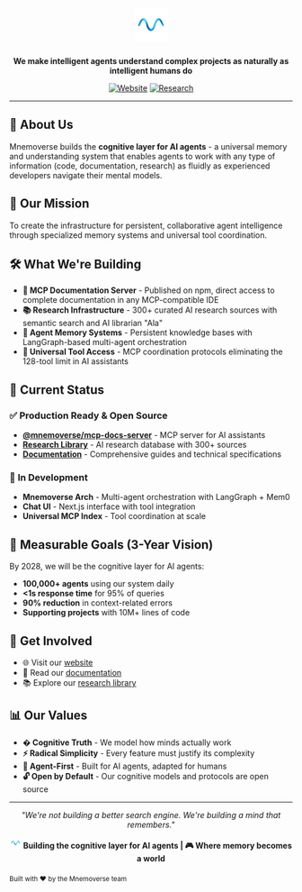 <div align="center">
  <h1>
    <img src="../files/logo.png" alt="Mnemoverse" width="60"/>
  </h1>
  <p><strong>We make intelligent agents understand complex projects as naturally as intelligent humans do</strong></p>
  
  [![Website](https://img.shields.io/badge/Website-mnemoverse.com-blue)](https://mnemoverse.com)
  [![Research](https://img.shields.io/badge/Research-300%2B%20Sources-green)](https://mnemoverse.com/docs/research/library.html)
</div>

---

## 🌟 About Us

Mnemoverse builds the **cognitive layer for AI agents** - a universal memory and understanding system that enables agents to work with any type of information (code, documentation, research) as fluidly as experienced developers navigate their mental models.

## 🚀 Our Mission

To create the infrastructure for persistent, collaborative agent intelligence through specialized memory systems and universal tool coordination.

## 🛠️ What We're Building

- **🤖 MCP Documentation Server** - Published on npm, direct access to complete documentation in any MCP-compatible IDE
- **📚 Research Infrastructure** - 300+ curated AI research sources with semantic search and AI librarian "Ala"  
- **🧠 Agent Memory Systems** - Persistent knowledge bases with LangGraph-based multi-agent orchestration
- **🔗 Universal Tool Access** - MCP coordination protocols eliminating the 128-tool limit in AI assistants

## 🎯 Current Status

### ✅ **Production Ready & Open Source**
- **[@mnemoverse/mcp-docs-server](https://www.npmjs.com/package/@mnemoverse/mcp-docs-server)** - MCP server for AI assistants
- **[Research Library](https://mnemoverse.com/docs/research/library.html)** - AI research database with 300+ sources
- **[Documentation](https://mnemoverse.com/docs/)** - Comprehensive guides and technical specifications
### 🚧 **In Development**
- **Mnemoverse Arch** - Multi-agent orchestration with LangGraph + Mem0
- **Chat UI** - Next.js interface with tool integration
- **Universal MCP Index** - Tool coordination at scale

## 🎯 Measurable Goals (3-Year Vision)

By 2028, we will be the cognitive layer for AI agents:
- **100,000+ agents** using our system daily
- **<1s response time** for 95% of queries  
- **90% reduction** in context-related errors
- **Supporting projects** with 10M+ lines of code

## 🤝 Get Involved

- 🌐 Visit our [website](https://mnemoverse.com)
- 📖 Read our [documentation](https://mnemoverse.com/docs/)
- 📚 Explore our [research library](https://mnemoverse.com/docs/research/library.html)

## 📊 Our Values

- **� Cognitive Truth** - We model how minds actually work
- **⚡ Radical Simplicity** - Every feature must justify its complexity
- **🤖 Agent-First** - Built for AI agents, adapted for humans
- **🔓 Open by Default** - Our cognitive models and protocols are open source

---

<div align="center">
  <p><em>"We're not building a better search engine. We're building a mind that remembers."</em></p>
  <p><strong>
    <img src="../files/logo.png" alt="Mnemoverse" width="20"/>
    Building the cognitive layer for AI agents | 🎮 Where memory becomes a world
  </strong></p>
</div>
<sub>Built with ❤️ by the Mnemoverse team</sub>